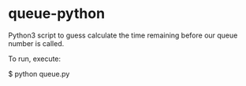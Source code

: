 # queue-python

Python3 script to guess calculate the time remaining before our queue number is called.

To run, execute:

$ python queue.py
